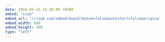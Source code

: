 ```yaml
---
date: 2016-04-15 15:20:09 +0200
embed: "coub"
embed_url: "//coub.com/embed/bwyw5?muted=false&autostart=false&originalSize=false&startWithHD=false"
embed_width: 640
embed_height: 360
type: "left"
---
```

<!-- <iframe src="//coub.com/embed/bwyw5?muted=false&autostart=false&originalSize=false&startWithHD=false" allowfullscreen="true" frameborder="0" width="640" height="360"></iframe>
 -->